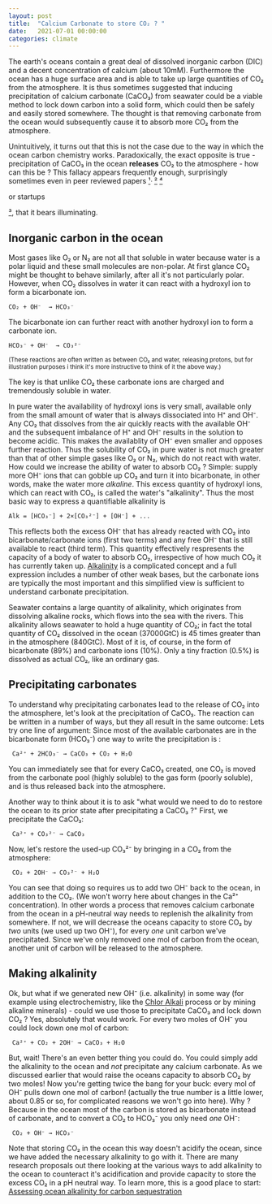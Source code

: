 ```yaml
---
layout: post
title:  "Calcium Carbonate to store CO₂ ? "
date:   2021-07-01 00:00:00
categories: climate 
---
```


The earth's oceans contain a great deal of dissolved inorganic carbon (DIC) and a decent concentration of calcium (about 10mM).
Furthermore the ocean has a huge surface area and is able to take up large quantities of CO₂ from the atmosphere.
It is thus sometimes suggested that inducing precipitation of calcium carbonate (CaCO₃) from seawater could be a viable method to 
lock down carbon into a solid form, which could then be safely and easily stored somewhere. The thought is that removing carbonate from the 
ocean would subsequently cause it to absorb more CO₂ from the atmosphere.

Unintuitively, it turns out that this is not the case due to the way in which the ocean carbon chemistry works. 
Paradoxically, the exact opposite is true - precipitation of CaCO₃ in the ocean **releases** CO₂ to the atmosphere - how can this be ? 
This fallacy appears frequently enough, surprisingly sometimes even in peer reviewed papers
[¹](https://chemistry-europe.onlinelibrary.wiley.com/doi/10.1002/cssc.202100134)ᐧ
[²](https://pubs.acs.org/doi/full/10.1021/acssuschemeng.0c08561) 
[⁴](https://newscenter.lbl.gov/2022/05/16/using-bacteria-to-accelerate-co2-capture-in-oceans/)

or startups

[³](https://www.fastcompany.com/90642340/this-carbon-capture-tech-removes-co2-from-the-ocean-by-making-seashells), that it bears illuminating. 

## Inorganic carbon in the ocean

Most gases like O₂ or N₂ are not all that soluble in water because water is a polar liquid and these small molecules are non-polar.
At first glance CO₂ might be thought to behave similarly, after all it's not particularly polar.
However, when CO₂ dissolves in water it can react with a hydroxyl ion to form a bicarbonate ion.

```
CO₂ + OH⁻  → HCO₃⁻ 
```

The bicarbonate ion can further react with another hydroxyl ion to form a carbonate ion.

```
HCO₃⁻ + OH⁻  → CO₃²⁻ 
```

<sup>(These reactions are often written as between CO₂ and water, releasing protons, but for 
illustration purposes i think it's more instructive to think of it the above way.)
</sup>

The key is that unlike CO₂ these carbonate ions are charged and tremendously soluble in water.

In pure water the availability of hydroxyl ions is very small, available only from the small amount of water that is always dissociated 
into H⁺ and OH⁻. Any CO₂ that dissolves from the air quickly reacts with the available OH⁻ and the subsequent imbalance of H⁺ and OH⁻ results in the solution to become acidic. 
This makes the availablity of OH⁻ even smaller and opposes further reaction.
Thus the solubility of CO₂ in pure water is not much greater than that of other simple gases like O₂ or N₂, which do not react with water.
How could we increase the ability of water to absorb CO₂ ? Simple: supply more OH⁻ ions that can gobble up CO₂ and 
turn it into bicarbonate, in other words, make the water more *alkaline*. This excess quantity of hydroxyl ions, which can react with CO₂, 
is called the water's "alkalinity". Thus the most basic way to express a quantifiable alkalinity is 

```
Alk = [HCO₃⁻] + 2×[CO₃²⁻] + [OH⁻] + ... 
```

This reflects both the excess OH⁻ that has already reacted with CO₂ into bicarbonate/carbonate ions (first two terms) and any free OH⁻ that is still available to react (third term).
This quantity effectively respresents the capacity of a body of water to absorb CO₂, irrespective of how much CO₂ it has currently taken up.
[Alkalinity](https://en.wikipedia.org/wiki/Alkalinity) is a complicated concept and a full expression includes a number of other weak bases, 
but the carbonate ions are typically the most important and this simplified view is sufficient to understand carbonate precipitation.

Seawater contains a large quantity of alkalinity, which originates from dissolving alkaline rocks, which flows into the sea with the rivers.
This alkalinity allows seawater to hold a huge quantity of CO₂; in fact the total quantity of CO₂ dissolved in the ocean (37000GtC) is 
45 times greater than in the atmosphere (840GtC). Most of it is, of course, in the form of bicarbonate (89%)  and carbonate ions (10%).
Only a tiny fraction (0.5%) is dissolved as actual CO₂, like an ordinary gas.  

## Precipitating carbonates 

To understand why precipitating carbonates lead to the release of CO₂ into the atmosphere, let's look at the precipitation of CaCO₃. 
The reaction can be written in a number of ways, but they all result in the same outcome:
Lets try one line of argument: Since most of the available carbonates are in the bicarbonate form (HCO₃⁻) one way to write the precipitation is : 

```
 Ca²⁺ + 2HCO₃⁻ → CaCO₃ + CO₂ + H₂O
```

You can immediately see that for every CaCO₃ created, one CO₂ is moved from the carbonate pool (highly soluble) to the gas form (poorly soluble),
and is thus released back into the atmosphere.

Another way to think about it is to ask "what would we need to do to restore the ocean to its prior state after precipitating a CaCO₃ ?"
First, we precipitate the CaCO₃:

```
 Ca²⁺ + CO₃²⁻ → CaCO₃ 
```

Now, let's restore the used-up CO₃²⁻ by bringing in a CO₂ from the atmosphere:

```
 CO₂ + 2OH⁻ → CO₃²⁻ + H₂O 
```

You can see that doing so requires us to add two OH⁻ back to the ocean, in addition to the CO₂. (We won't worry here about changes in the Ca²⁺ concentration). 
In other words a process that removes calcium carbonate from the ocean in a pH-neutral way needs to replenish the 
alkalinity from somewhere. If not, we will decrease the oceans capacity to store CO₂ by *two* units (we used up two OH⁻), for every *one* unit carbon we've precipitated.
Since we've only removed one mol of carbon from the ocean, another unit of carbon will be released to the atmosphere. 


## Making alkalinity

Ok, but what if we generated new OH⁻ (i.e. alkalinity) in some way (for example using electrochemistry, like 
the [Chlor Alkali](https://en.wikipedia.org/wiki/Chloralkali_process) process or by mining alkaline minerals) - could we use those to precipitate CaCO₃ and lock down CO₂ ?
Yes, absolutely that would work. For every two moles of OH⁻ you could lock down one mol of carbon:

```
 Ca²⁺ + CO₂ + 2OH⁻ → CaCO₃ + H₂O
```

But, wait! There's an even better thing you could do. You could simply add the alkalinity to the ocean and *not* precipitate any calcium carbonate. As we discussed earlier that would
raise the oceans capacity to absorb CO₂ by two moles! Now you're getting twice the bang for your buck: every mol of OH⁻ pulls down one mol of carbon! (actually the true number is a little lower, about 0.85 or so, for complicated reasons we won't go into here).
Why ? Because in the ocean most of the carbon is stored as bicarbonate instead of carbonate, and to convert a CO₂ to HCO₃⁻ you only need *one* OH⁻:


```
 CO₂ + OH⁻ → HCO₃⁻ 
```

Note that storing CO₂ in the ocean this way doesn't acidify the ocean, since we have added the necessary alkalinity to go with it.
There are many research proposals out there looking at the various ways to add alkalinity to the ocean to counteract it's acidification and provide capacity to store the excess CO₂ in a pH neutral way. To learn more, this is a good place to start: [Assessing ocean alkalinity for carbon sequestration](https://agupubs.onlinelibrary.wiley.com/doi/10.1002/2016RG000533)












